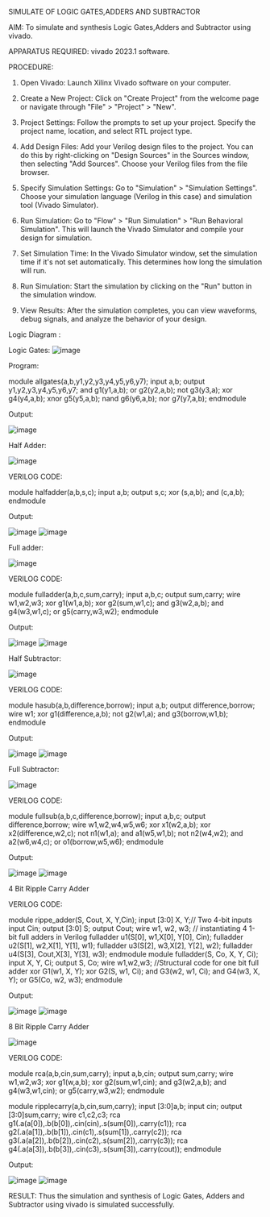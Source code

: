 SIMULATE OF LOGIC GATES,ADDERS AND SUBTRACTOR

AIM: To simulate and synthesis Logic Gates,Adders and Subtractor using vivado.

APPARATUS REQUIRED: vivado 2023.1 software.

PROCEDURE: 

1. Open Vivado: Launch Xilinx Vivado software on your computer.

2. Create a New Project: Click on "Create Project" from the welcome page or navigate through "File" > "Project" > "New".

3. Project Settings: Follow the prompts to set up your project. Specify the project name, location, and select RTL project type.

4. Add Design Files: Add your Verilog design files to the project. You can do this by right-clicking on "Design Sources" in the Sources window, then selecting "Add Sources". Choose your Verilog files from the file browser.

5. Specify Simulation Settings: Go to "Simulation" > "Simulation Settings". Choose your simulation language (Verilog in this case) and simulation tool (Vivado Simulator).

6. Run Simulation: Go to "Flow" > "Run Simulation" > "Run Behavioral Simulation". This will launch the Vivado Simulator and compile your design for simulation.

7. Set Simulation Time: In the Vivado Simulator window, set the simulation time if it's not set automatically. This determines how long the simulation will run.

8. Run Simulation: Start the simulation by clicking on the "Run" button in the simulation window.

9. View Results: After the simulation completes, you can view waveforms, debug signals, and analyze the behavior of your design.

Logic Diagram :

Logic Gates:
![image](https://github.com/navaneethans/VLSI-LAB-EXPERIMENTS/assets/6987778/ee17970c-3ac9-4603-881b-88e2825f41a4)

Program:

module allgates(a,b,y1,y2,y3,y4,y5,y6,y7);
input a,b;
output y1,y2,y3,y4,y5,y6,y7;
and g1(y1,a,b);
or  g2(y2,a,b);
not g3(y3,a);
xor g4(y4,a,b);
xnor g5(y5,a,b);
nand g6(y6,a,b);
nor g7(y7,a,b);
endmodule

Output:

![image](https://github.com/Siva1309/VLSI-LAB-EXP-1/assets/166374356/a3bbc017-03fd-4174-84c6-806d07729564)


Half Adder:

![image](https://github.com/navaneethans/VLSI-LAB-EXPERIMENTS/assets/6987778/0e1ecb96-0c25-4556-832b-aeeedfdfe7b9)

VERILOG CODE:

module halfadder(a,b,s,c);
input a,b;
output s,c;
xor (s,a,b);
and (c,a,b);
endmodule

Output:

![image](https://github.com/Siva1309/VLSI-LAB-EXP-1/assets/166374356/210b7dda-5a45-4a6e-9f65-8ab0cda1321d)
![image](https://github.com/Siva1309/VLSI-LAB-EXP-1/assets/166374356/78b136f9-9ffd-4ec5-86e9-3177ab8c5e2c)



Full adder:

![image](https://github.com/navaneethans/VLSI-LAB-EXPERIMENTS/assets/6987778/9bb3964c-438f-469d-a3de-c1cca6f323fb)

VERILOG CODE:

module fulladder(a,b,c,sum,carry);
input a,b,c;
output sum,carry;
wire w1,w2,w3;
xor g1(w1,a,b);
xor g2(sum,w1,c);
and g3(w2,a,b);
and g4(w3,w1,c);
or g5(carry,w3,w2);
endmodule

Output:

![image](https://github.com/Siva1309/VLSI-LAB-EXP-1/assets/166374356/c5b32b8c-5f60-4410-b511-e27c5a288e72)
![image](https://github.com/Siva1309/VLSI-LAB-EXP-1/assets/166374356/5adcb678-6dd7-48c5-9b61-bbfc1d4858e5)



Half Subtractor:

![image](https://github.com/navaneethans/VLSI-LAB-EXPERIMENTS/assets/6987778/731470b7-eb4e-49f8-8bb7-2994052a7184)

VERILOG CODE:

module hasub(a,b,difference,borrow);
input a,b;
output difference,borrow;
wire w1;
xor g1(difference,a,b);
not g2(w1,a);
and g3(borrow,w1,b);
endmodule

Output:

![image](https://github.com/Siva1309/VLSI-LAB-EXP-1/assets/166374356/d37902f0-6525-458c-87f6-918a8d50f558)
![image](https://github.com/Siva1309/VLSI-LAB-EXP-1/assets/166374356/188e2e75-27d7-4306-93e7-afac9e92fd9a)


Full Subtractor:

![image](https://github.com/navaneethans/VLSI-LAB-EXPERIMENTS/assets/6987778/d66f874b-c1f2-44b3-a035-7149b56430c1)

VERILOG CODE:

module fullsub(a,b,c,difference,borrow);
input a,b,c;
output difference,borrow;
wire w1,w2,w4,w5,w6;
xor x1(w2,a,b);
xor x2(difference,w2,c);
not n1(w1,a);
and a1(w5,w1,b);
not n2(w4,w2);
and a2(w6,w4,c);
or o1(borrow,w5,w6);
endmodule

Output:

![image](https://github.com/Siva1309/VLSI-LAB-EXP-1/assets/166374356/dbb730b5-01a8-464b-8c86-cd30b1bec59c)
![image](https://github.com/Siva1309/VLSI-LAB-EXP-1/assets/166374356/2c748dff-93a1-47c2-b94f-5caf6d658585)

4 Bit Ripple Carry Adder

VERILOG CODE:

module rippe_adder(S, Cout, X, Y,Cin);
input [3:0] X, Y;// Two 4-bit inputs
input Cin;
output [3:0] S;
output Cout;
wire w1, w2, w3;
  // instantiating 4 1-bit full adders in Verilog
fulladder u1(S[0], w1,X[0], Y[0], Cin);
fulladder u2(S[1], w2,X[1], Y[1], w1);
fulladder u3(S[2], w3,X[2], Y[2], w2);
fulladder u4(S[3], Cout,X[3], Y[3], w3);
endmodule
module fulladder(S, Co, X, Y, Ci);
 input X, Y, Ci;
 output S, Co;
 wire w1,w2,w3;
 //Structural code for one bit full adder
 xor G1(w1, X, Y);
 xor G2(S, w1, Ci);
 and G3(w2, w1, Ci);
 and G4(w3, X, Y);
 or G5(Co, w2, w3);
endmodule

Output:

![image](https://github.com/Siva1309/VLSI-LAB-EXP-1/assets/166374356/3d18b226-a0d7-41cd-9191-41366946886c)
![image](https://github.com/Siva1309/VLSI-LAB-EXP-1/assets/166374356/07ece7fd-bc63-40a5-9dc8-17ac56904848)



8 Bit Ripple Carry Adder

![image](https://github.com/navaneethans/VLSI-LAB-EXPERIMENTS/assets/6987778/7385a408-40a5-4203-8050-b72818622d79)

VERILOG CODE:

module rca(a,b,cin,sum,carry);
input a,b,cin;
output sum,carry;
wire w1,w2,w3;
xor g1(w,a,b);
xor g2(sum,w1,cin);
and g3(w2,a,b);
and g4(w3,w1,cin);
or g5(carry,w3,w2);
endmodule

module ripplecarry(a,b,cin,sum,carry);
input [3:0]a,b;
input cin;
output [3:0]sum,carry;
wire c1,c2,c3;
rca g1(.a(a[0]),.b(b[0]),.cin(cin),.s(sum[0]),.carry(c1));
rca g2(.a(a[1]),.b(b[1]),.cin(c1),.s(sum[1]),.carry(c2));
rca g3(.a(a[2]),.b(b[2]),.cin(c2),.s(sum[2]),.carry(c3));
rca g4(.a(a[3]),.b(b[3]),.cin(c3),.s(sum[3]),.carry(cout));
endmodule

Output:

![image](https://github.com/Siva1309/VLSI-LAB-EXP-1/assets/166374356/27cace3a-114e-44e6-ac0d-1ee8441b9383)
![image](https://github.com/Siva1309/VLSI-LAB-EXP-1/assets/166374356/c7b84ee8-a997-4caa-87aa-cb06e456999c)


RESULT:
    Thus the simulation and synthesis of Logic Gates, Adders and Subtractor using vivado is simulated successfully.
